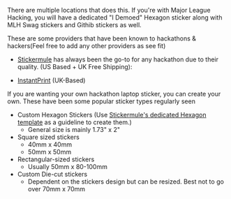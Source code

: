 There are multiple locations that does this. If you're with Major League Hacking, you will have a dedicated "I Demoed" Hexagon sticker along with MLH Swag stickers and Githib stickers as well.

These are some providers that have been known to hackathons & hackers(Feel free to add any other providers as see fit)

* [Stickermule](https://stickermule.com) has always been the go-to for any hackathon due to their quality. (US Based + UK Free Shipping):

* [InstantPrint](https://instantprint.co.uk) (UK-Based)

If you are wanting your own hackathon laptop sticker, you can create your own. These have been some popular sticker types regularly seen

* Custom Hexagon Stickers (Use [Stickermule's dedicated Hexagon template](https://downloads.ctfassets.net/rw1l6cgr235r/6s5KQ6UkfeMaKgcCW6EySu/335f6657fe821bae394afb30dad54955/hexagon-sticker-templates.zip) as a guideline to create them.)
    * General size is mainly 1.73" x 2"
* Square sized stickers
    * 40mm x 40mm
    * 50mm x 50mm
* Rectangular-sized stickers
    * Usually 50mm x 80-100mm
* Custom Die-cut stickers
    * Dependent on the stickers design but can be resized. Best not to go over 70mm x 70mm